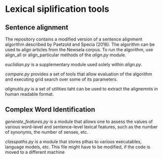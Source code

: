 # Lexical siplification tools

## Sentence alignment
The repository contains a modified version of a sentence alignment algorithm described by Paetzold and Specia (2016). 
The algorithm can be used to align articles from the Newsela corpus. 
To run the algorithm, use align_all or align_particular methods of the *align.py* module.

*euclidian.py* is a supplementary module used solely within *align.py*. 

*compare.py* provides a set of tools that allow evaluation of the algorithm and executing grid search over some of its parameters.

*alignutils.py* is a set of utilities taht can be used to extract the alignemnts in human readable format.

## Complex Word Identification

*generate_features.py* is a module that allows one to assess the values of various word-level and sentence-level lexical features,
such as the number of synonyms, the number of senses, etc.

*classpaths.py* is a module that stores pthas to various executables, language models, etc. 
This file might have to be modified, if the code is moved to a different machine
